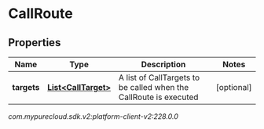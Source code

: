 # CallRoute


## Properties

| Name | Type | Description | Notes |
| ------------ | ------------- | ------------- | ------------- |
| **targets** | [**List&lt;CallTarget&gt;**](CallTarget) | A list of CallTargets to be called when the CallRoute is executed |  [optional] |




_com.mypurecloud.sdk.v2:platform-client-v2:228.0.0_
